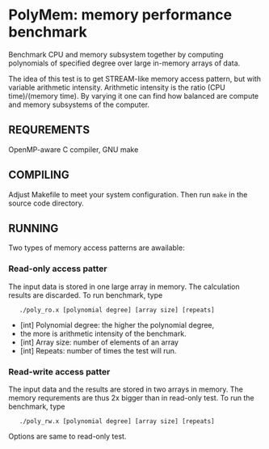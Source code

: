 PolyMem: memory performance benchmark
=====================================

Benchmark CPU and memory subsystem together
by computing polynomials of specified degree
over large in-memory arrays of data.

The idea of this test is to get STREAM-like
memory access pattern, but with variable
arithmetic intensity. Arithmetic
intensity is the ratio (CPU time)/(memory time).
By varying it one can find how balanced are
compute and memory subsystems of the computer.


REQUREMENTS
------------
OpenMP-aware C compiler, GNU make

COMPILING
---------
Adjust Makefile to meet your system
configuration. Then run `make` in
the source code directory.

RUNNING
-------
Two types of memory access patterns are awailable:
 ### Read-only access patter
 The input data is stored in one large array in memory.
 The calculation results are discarded. To run benchmark, type

       ./poly_ro.x [polynomial degree] [array size] [repeats]

 - [int] Polynomial degree: the higher the polynomial degree,
 - the more is arithmetic intensity of the benchmark.
 - [int] Array size: number of elements of an array
 - [int] Repeats: number of times the test will run.


 ### Read-write access patter
 The input data and the results are stored in two arrays
 in memory. The memory requrements are thus 2x bigger
 than in read-only test. To run the benchmark, type

       ./poly_rw.x [polynomial degree] [array size] [repeats]

 Options are same to read-only test.
